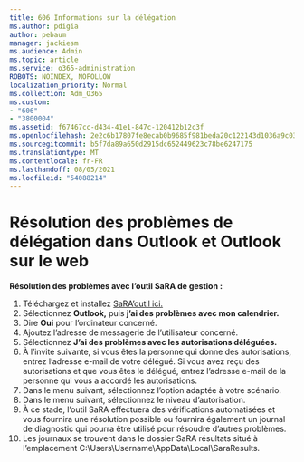 ```yaml
---
title: 606 Informations sur la délégation
ms.author: pdigia
author: pebaum
manager: jackiesm
ms.audience: Admin
ms.topic: article
ms.service: o365-administration
ROBOTS: NOINDEX, NOFOLLOW
localization_priority: Normal
ms.collection: Adm_O365
ms.custom:
- "606"
- "3800004"
ms.assetid: f67467cc-d434-41e1-847c-120412b12c3f
ms.openlocfilehash: 2e2c6b17807fe8ecab0b9685f981beda20c122143d1036a9c03075552c5ca897
ms.sourcegitcommit: b5f7da89a650d2915dc652449623c78be6247175
ms.translationtype: MT
ms.contentlocale: fr-FR
ms.lasthandoff: 08/05/2021
ms.locfileid: "54088214"
---
```

# <a name="troubleshooting-delegation-in-outlook-and-outlook-on-the-web"></a>Résolution des problèmes de délégation dans Outlook et Outlook sur le web

**Résolution des problèmes avec l’outil SaRA de gestion :**

1. Téléchargez et installez [SaRA’outil ici.](https://aka.ms/SaRA-SkypeForBusinessSignIn)
1. Sélectionnez **Outlook,** puis **j’ai des problèmes avec mon calendrier.**
1. Dire **Oui** pour l’ordinateur concerné.
1. Ajoutez l’adresse de messagerie de l’utilisateur concerné.
1. Sélectionnez **J’ai des problèmes avec les autorisations déléguées.**
1. À l’invite suivante, si vous êtes la personne qui donne des autorisations, entrez l’adresse e-mail de votre délégué. Si vous avez reçu des autorisations et que vous êtes le délégué, entrez l’adresse e-mail de la personne qui vous a accordé les autorisations.
1. Dans le menu suivant, sélectionnez l’option adaptée à votre scénario.
1. Dans le menu suivant, sélectionnez le niveau d’autorisation.
1. À ce stade, l’outil SaRA effectuera des vérifications automatisées et vous fournira une résolution possible ou fournira également un journal de diagnostic qui pourra être utilisé pour résoudre d’autres problèmes.
1. Les journaux se trouvent dans le dossier SaRA résultats situé à l’emplacement C:\Users\Username\AppData\Local\SaraResults.
